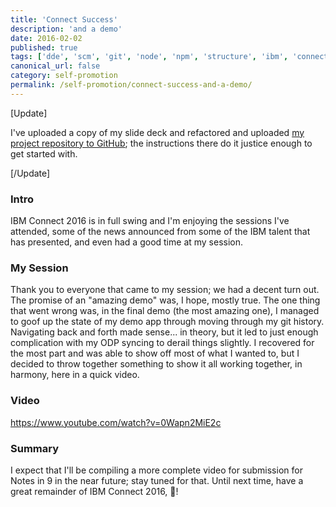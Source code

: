 ```yaml
---
title: 'Connect Success'
description: 'and a demo'
date: 2016-02-02
published: true
tags: ['dde', 'scm', 'git', 'node', 'npm', 'structure', 'ibm', 'connect']
canonical_url: false
category: self-promotion
permalink: /self-promotion/connect-success-and-a-demo/
---
```


[Update]

I've uploaded a copy of my slide deck and refactored and uploaded [my project repository to GitHub](https://github.com/edm00se/BeardAppBlender); the instructions there do it justice enough to get started with.

[/Update]

### Intro

IBM Connect 2016 is in full swing and I'm enjoying the sessions I've attended, some of the news announced from some of the IBM talent that has presented, and even had a good time at my session.

### My Session

Thank you to everyone that came to my session; we had a decent turn out. The promise of an "amazing demo" was, I hope, mostly true. The one thing that went wrong was, in the final demo (the most amazing one), I managed to goof up the state of my demo app through moving through my git history. Navigating back and forth made sense... in theory, but it led to just enough complication with my ODP syncing to derail things slightly. I recovered for the most part and was able to show off most of what I wanted to, but I decided to throw together something to show it all working together, in harmony, here in a quick video.

### Video

https://www.youtube.com/watch?v=0Wapn2MiE2c

### Summary

I expect that I'll be compiling a more complete video for submission for Notes in 9 in the near future; stay tuned for that. Until next time, have a great remainder of IBM Connect 2016, 🍻!
